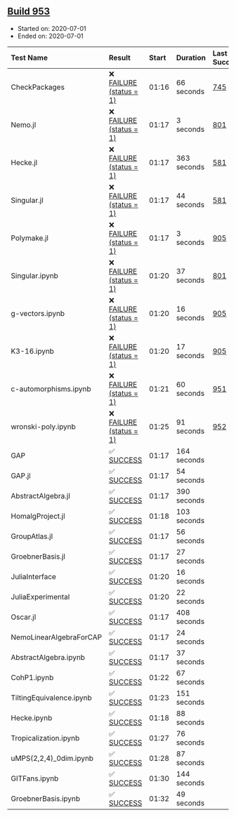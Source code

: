 ## [Build 953](https://oscarci.mathematik.uni-kl.de/job/oscar-julia-1.4/953/)

* Started on: 2020-07-01
* Ended on: 2020-07-01

| Test Name    | Result | Start | Duration | Last Success | First Failure |
|:-------------|:-------|:------|:---------|:-------------|:--------------|
| CheckPackages | ❌ [FAILURE (status = 1)](https://oscarci.mathematik.uni-kl.de/job/oscar-julia-1.4/953/artifact/logs/build-953/CheckPackages.log) | 01:16 | 66 seconds | [745](https://oscarci.mathematik.uni-kl.de/job/oscar-julia-1.4/745/) | [746](https://oscarci.mathematik.uni-kl.de/job/oscar-julia-1.4/746/) |
| Nemo.jl | ❌ [FAILURE (status = 1)](https://oscarci.mathematik.uni-kl.de/job/oscar-julia-1.4/953/artifact/logs/build-953/Nemo.jl.log) | 01:17 | 3 seconds | [801](https://oscarci.mathematik.uni-kl.de/job/oscar-julia-1.4/801/) | [802](https://oscarci.mathematik.uni-kl.de/job/oscar-julia-1.4/802/) |
| Hecke.jl | ❌ [FAILURE (status = 1)](https://oscarci.mathematik.uni-kl.de/job/oscar-julia-1.4/953/artifact/logs/build-953/Hecke.jl.log) | 01:17 | 363 seconds | [581](https://oscarci.mathematik.uni-kl.de/job/oscar-julia-1.4/581/) | [582](https://oscarci.mathematik.uni-kl.de/job/oscar-julia-1.4/582/) |
| Singular.jl | ❌ [FAILURE (status = 1)](https://oscarci.mathematik.uni-kl.de/job/oscar-julia-1.4/953/artifact/logs/build-953/Singular.jl.log) | 01:17 | 44 seconds | [581](https://oscarci.mathematik.uni-kl.de/job/oscar-julia-1.4/581/) | [582](https://oscarci.mathematik.uni-kl.de/job/oscar-julia-1.4/582/) |
| Polymake.jl | ❌ [FAILURE (status = 1)](https://oscarci.mathematik.uni-kl.de/job/oscar-julia-1.4/953/artifact/logs/build-953/Polymake.jl.log) | 01:17 | 3 seconds | [905](https://oscarci.mathematik.uni-kl.de/job/oscar-julia-1.4/905/) | [907](https://oscarci.mathematik.uni-kl.de/job/oscar-julia-1.4/907/) |
| Singular.ipynb | ❌ [FAILURE (status = 1)](https://oscarci.mathematik.uni-kl.de/job/oscar-julia-1.4/953/artifact/logs/build-953/Singular.ipynb.log) | 01:20 | 37 seconds | [801](https://oscarci.mathematik.uni-kl.de/job/oscar-julia-1.4/801/) | [802](https://oscarci.mathematik.uni-kl.de/job/oscar-julia-1.4/802/) |
| g-vectors.ipynb | ❌ [FAILURE (status = 1)](https://oscarci.mathematik.uni-kl.de/job/oscar-julia-1.4/953/artifact/logs/build-953/g-vectors.ipynb.log) | 01:20 | 16 seconds | [905](https://oscarci.mathematik.uni-kl.de/job/oscar-julia-1.4/905/) | [907](https://oscarci.mathematik.uni-kl.de/job/oscar-julia-1.4/907/) |
| K3-16.ipynb | ❌ [FAILURE (status = 1)](https://oscarci.mathematik.uni-kl.de/job/oscar-julia-1.4/953/artifact/logs/build-953/K3-16.ipynb.log) | 01:20 | 17 seconds | [905](https://oscarci.mathematik.uni-kl.de/job/oscar-julia-1.4/905/) | [907](https://oscarci.mathematik.uni-kl.de/job/oscar-julia-1.4/907/) |
| c-automorphisms.ipynb | ❌ [FAILURE (status = 1)](https://oscarci.mathematik.uni-kl.de/job/oscar-julia-1.4/953/artifact/logs/build-953/c-automorphisms.ipynb.log) | 01:21 | 60 seconds | [951](https://oscarci.mathematik.uni-kl.de/job/oscar-julia-1.4/951/) | [952](https://oscarci.mathematik.uni-kl.de/job/oscar-julia-1.4/952/) |
| wronski-poly.ipynb | ❌ [FAILURE (status = 1)](https://oscarci.mathematik.uni-kl.de/job/oscar-julia-1.4/953/artifact/logs/build-953/wronski-poly.ipynb.log) | 01:25 | 91 seconds | [952](https://oscarci.mathematik.uni-kl.de/job/oscar-julia-1.4/952/) | [953](https://oscarci.mathematik.uni-kl.de/job/oscar-julia-1.4/953/) |
| GAP | ✅ [SUCCESS](https://oscarci.mathematik.uni-kl.de/job/oscar-julia-1.4/953/artifact/logs/build-953/GAP.log) | 01:17 | 164 seconds |  |  |
| GAP.jl | ✅ [SUCCESS](https://oscarci.mathematik.uni-kl.de/job/oscar-julia-1.4/953/artifact/logs/build-953/GAP.jl.log) | 01:17 | 54 seconds |  |  |
| AbstractAlgebra.jl | ✅ [SUCCESS](https://oscarci.mathematik.uni-kl.de/job/oscar-julia-1.4/953/artifact/logs/build-953/AbstractAlgebra.jl.log) | 01:17 | 390 seconds |  |  |
| HomalgProject.jl | ✅ [SUCCESS](https://oscarci.mathematik.uni-kl.de/job/oscar-julia-1.4/953/artifact/logs/build-953/HomalgProject.jl.log) | 01:18 | 103 seconds |  |  |
| GroupAtlas.jl | ✅ [SUCCESS](https://oscarci.mathematik.uni-kl.de/job/oscar-julia-1.4/953/artifact/logs/build-953/GroupAtlas.jl.log) | 01:17 | 56 seconds |  |  |
| GroebnerBasis.jl | ✅ [SUCCESS](https://oscarci.mathematik.uni-kl.de/job/oscar-julia-1.4/953/artifact/logs/build-953/GroebnerBasis.jl.log) | 01:17 | 27 seconds |  |  |
| JuliaInterface | ✅ [SUCCESS](https://oscarci.mathematik.uni-kl.de/job/oscar-julia-1.4/953/artifact/logs/build-953/JuliaInterface.log) | 01:20 | 16 seconds |  |  |
| JuliaExperimental | ✅ [SUCCESS](https://oscarci.mathematik.uni-kl.de/job/oscar-julia-1.4/953/artifact/logs/build-953/JuliaExperimental.log) | 01:20 | 22 seconds |  |  |
| Oscar.jl | ✅ [SUCCESS](https://oscarci.mathematik.uni-kl.de/job/oscar-julia-1.4/953/artifact/logs/build-953/Oscar.jl.log) | 01:17 | 408 seconds |  |  |
| NemoLinearAlgebraForCAP | ✅ [SUCCESS](https://oscarci.mathematik.uni-kl.de/job/oscar-julia-1.4/953/artifact/logs/build-953/NemoLinearAlgebraForCAP.log) | 01:17 | 24 seconds |  |  |
| AbstractAlgebra.ipynb | ✅ [SUCCESS](https://oscarci.mathematik.uni-kl.de/job/oscar-julia-1.4/953/artifact/logs/build-953/AbstractAlgebra.ipynb.log) | 01:17 | 37 seconds |  |  |
| CohP1.ipynb | ✅ [SUCCESS](https://oscarci.mathematik.uni-kl.de/job/oscar-julia-1.4/953/artifact/logs/build-953/CohP1.ipynb.log) | 01:22 | 67 seconds |  |  |
| TiltingEquivalence.ipynb | ✅ [SUCCESS](https://oscarci.mathematik.uni-kl.de/job/oscar-julia-1.4/953/artifact/logs/build-953/TiltingEquivalence.ipynb.log) | 01:23 | 151 seconds |  |  |
| Hecke.ipynb | ✅ [SUCCESS](https://oscarci.mathematik.uni-kl.de/job/oscar-julia-1.4/953/artifact/logs/build-953/Hecke.ipynb.log) | 01:18 | 88 seconds |  |  |
| Tropicalization.ipynb | ✅ [SUCCESS](https://oscarci.mathematik.uni-kl.de/job/oscar-julia-1.4/953/artifact/logs/build-953/Tropicalization.ipynb.log) | 01:27 | 76 seconds |  |  |
| uMPS(2,2,4)_0dim.ipynb | ✅ [SUCCESS](https://oscarci.mathematik.uni-kl.de/job/oscar-julia-1.4/953/artifact/logs/build-953/uMPS-2-2-4-_0dim.ipynb.log) | 01:28 | 87 seconds |  |  |
| GITFans.ipynb | ✅ [SUCCESS](https://oscarci.mathematik.uni-kl.de/job/oscar-julia-1.4/953/artifact/logs/build-953/GITFans.ipynb.log) | 01:30 | 144 seconds |  |  |
| GroebnerBasis.ipynb | ✅ [SUCCESS](https://oscarci.mathematik.uni-kl.de/job/oscar-julia-1.4/953/artifact/logs/build-953/GroebnerBasis.ipynb.log) | 01:32 | 49 seconds |  |  |
